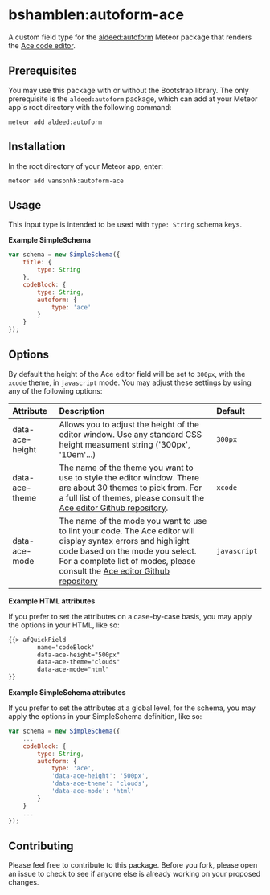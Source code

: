 # bshamblen:autoform-ace

A custom field type for the [aldeed:autoform](https://github.com/aldeed/meteor-autoform) Meteor package that renders the [Ace code editor](https://ace.c9.io).

## Prerequisites

You may use this package with or without the Bootstrap library. The only prerequisite is the `aldeed:autoform` package, which can add at your Meteor app`s root directory with the following command:

```cli
meteor add aldeed:autoform
``` 

## Installation

In the root directory of your Meteor app, enter:

```cli
meteor add vansonhk:autoform-ace
```

## Usage

This input type is intended to be used with `type: String` schema keys.

**Example SimpleSchema**

```javascript
var schema = new SimpleSchema({
	title: {
		type: String
	},
	codeBlock: {
		type: String,
		autoform: {
			type: 'ace'
		}
	}
});
```

## Options

By default the height of the Ace editor field will be set to `300px`, with the `xcode` theme, in `javascript` mode. You may adjust these settings by using any of the following options:

| Attribute       | Description | Default |
|:----------------|:------------|:--------|
| data-ace-height | Allows you to adjust the height of the editor window. Use any standard CSS height measument string ('300px', '10em'...) | `300px` |
| data-ace-theme  | The name of the theme you want to use to style the editor window. There are about 30 themes to pick from. For a full list of themes, please consult the [Ace editor Github repository](https://github.com/ajaxorg/ace/tree/master/lib/ace/theme). | `xcode` |
| data-ace-mode   | The name of the mode you want to use to lint your code. The Ace editor will display syntax errors and highlight code based on the mode you select. For a complete list of modes, please consult the [Ace editor Github repository](https://github.com/ajaxorg/ace/tree/master/lib/ace/mode) | `javascript` |

**Example HTML attributes**

If you prefer to set the attributes on a case-by-case basis, you may apply the options in your HTML, like so:

```html
{{> afQuickField
		name='codeBlock'
		data-ace-height="500px"
		data-ace-theme="clouds"
		data-ace-mode="html"
}}
```

**Example SimpleSchema attributes**

If you prefer to set the attributes at a global level, for the schema, you may apply the options in your SimpleSchema definition, like so:

```javascript
var schema = new SimpleSchema({
	...
	codeBlock: {
		type: String,
		autoform: {
			type: 'ace',
			'data-ace-height': '500px',
			'data-ace-theme': 'clouds',
			'data-ace-mode': 'html'
		}
	}
	...
});
```

## Contributing

Please feel free to contribute to this package. Before you fork, please open an issue to check to see if anyone else is already working on your proposed changes.
